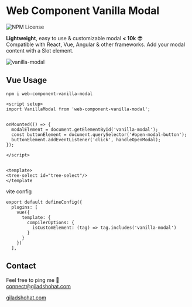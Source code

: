 # Web Component Vanilla Modal

![NPM License](https://img.shields.io/npm/l/web-component-vanilla-modal)

**Lightweight**, easy to use & customizable modal **< 10k** 😎 <br>
Compatible with React, Vue, Angular & other frameworks.
Add your modal content with a Slot element. 

![vanilla-modal](https://github.com/gshohat/web-component-vanilla-modal/assets/91323932/6b29f14e-2790-4ad9-b431-253e8ef54767)

## Vue Usage

`npm i web-component-vanilla-modal`

```
<script setup>
import VanillaModal from 'web-component-vanilla-modal';


onMounted(() => {
  modalElement = document.getElementById('vanilla-modal');
  const buttonElement = document.querySelector('#open-modal-button');
  buttonElement.addEventListener('click', handleOpenModal);
});

</script>


<template>
<tree-select id="tree-select"/>
</template
```

vite config
```
export default defineConfig({
  plugins: [
    vue({
      template: {
        compilerOptions: {
          isCustomElement: (tag) => tag.includes('vanilla-modal')
        }
      }
    })
  ],
```

## Contact
Feel free to ping me 💫
<br>
connect@giladshohat.com

[giladshohat.com](https://giladshohat.com)

